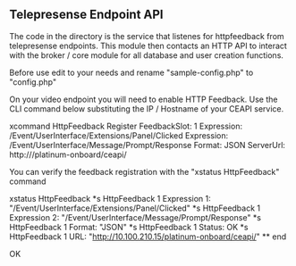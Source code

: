 ## Telepresense Endpoint API

The code in the directory is the service that listenes for httpfeedback from telepresense endpoints.
This module then contacts an HTTP API to interact with the broker / core module for all database and 
user creation functions. 

Before use edit to your needs and rename "sample-config.php" to "config.php"

On your video endpoint you will need to enable HTTP Feedback.  Use the CLI command below substituting 
the IP / Hostname of your CEAPI service.

xcommand HttpFeedback Register FeedbackSlot: 1 
Expression: /Event/UserInterface/Extensions/Panel/Clicked 
Expression: /Event/UserInterface/Message/Prompt/Response 
Format: JSON 
ServerUrl: http://<ip address>/platinum-onboard/ceapi/


You can verify the feedback registration with the "xstatus HttpFeedback" command


xstatus HttpFeedback
*s HttpFeedback 1 Expression 1: "/Event/UserInterface/Extensions/Panel/Clicked"
*s HttpFeedback 1 Expression 2: "/Event/UserInterface/Message/Prompt/Response"
*s HttpFeedback 1 Format: "JSON"
*s HttpFeedback 1 Status: OK
*s HttpFeedback 1 URL: "http://10.100.210.15/platinum-onboard/ceapi/"
** end

OK



 
